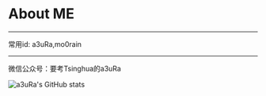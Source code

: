 # About ME
---
常用id:
  a3uRa,mo0rain


---
微信公众号：要考Tsinghua的a3uRa


![a3uRa's GitHub stats](https://github-readme-stats.vercel.app/api?username=mo0rain&theme=dark&show_icons=true)
